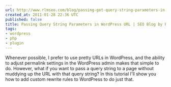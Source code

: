 ```yaml
---
url: http://www.rlmseo.com/blog/passing-get-query-string-parameters-in-wordpress-url/
created_at: 2011-01-28 22:36 UTC
published: false
title: Passing Query String Parameters in WordPress URL | SEO Blog by RLM
tags:
- wordpress
- php
- plugin
---
```


Whenever possible, I prefer to use pretty URLs in WordPress, and the ability to adjust permalink settings in the WordPress admin makes that simple to do. However, what if you want to pass a query string to a page without muddying up the URL with that query string? In this tutorial I'll show you how to add custom rewrite rules to WordPress to do just that.
